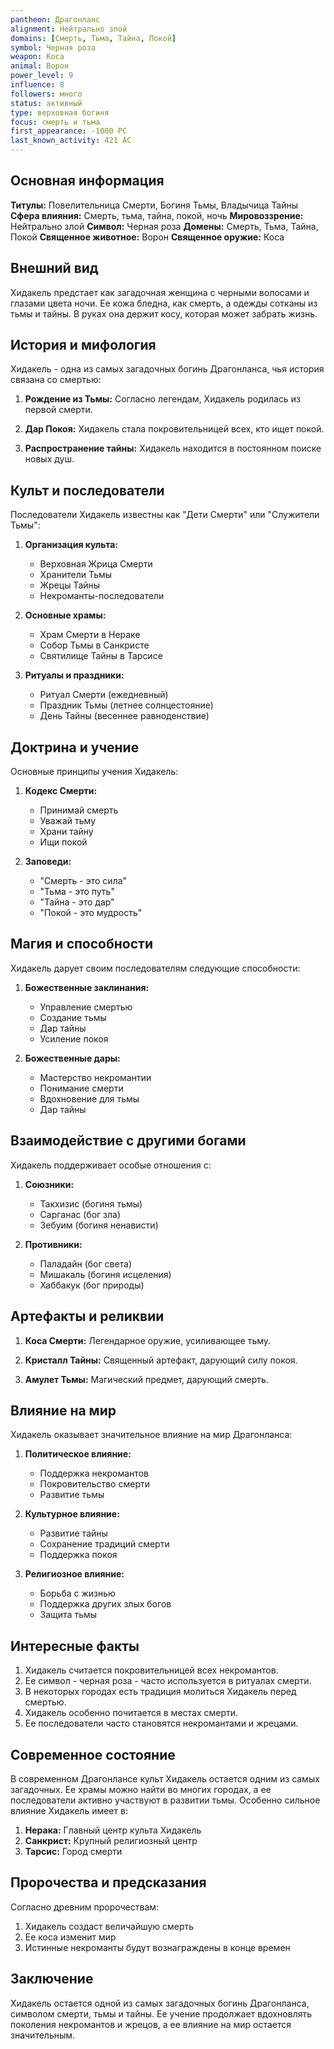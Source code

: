 ```yaml
---
pantheon: Драгонланс
alignment: Нейтрально злой
domains: [Смерть, Тьма, Тайна, Покой]
symbol: Черная роза
weapon: Коса
animal: Ворон
power_level: 9
influence: 8
followers: много
status: активный
type: верховная богиня
focus: смерть и тьма
first_appearance: -1000 PC
last_known_activity: 421 AC
---
```


## Основная информация

**Титулы:** Повелительница Смерти, Богиня Тьмы, Владычица Тайны
**Сфера влияния:** Смерть, тьма, тайна, покой, ночь
**Мировоззрение:** Нейтрально злой
**Символ:** Черная роза
**Домены:** Смерть, Тьма, Тайна, Покой
**Священное животное:** Ворон
**Священное оружие:** Коса

## Внешний вид

Хидакель предстает как загадочная женщина с черными волосами и глазами цвета ночи. Ее кожа бледна, как смерть, а одежды сотканы из тьмы и тайны. В руках она держит косу, которая может забрать жизнь.

## История и мифология

Хидакель - одна из самых загадочных богинь Драгонланса, чья история связана со смертью:

1. **Рождение из Тьмы:** Согласно легендам, Хидакель родилась из первой смерти.

2. **Дар Покоя:** Хидакель стала покровительницей всех, кто ищет покой.

3. **Распространение тайны:** Хидакель находится в постоянном поиске новых душ.

## Культ и последователи

Последователи Хидакель известны как "Дети Смерти" или "Служители Тьмы":

1. **Организация культа:**

   - Верховная Жрица Смерти
   - Хранители Тьмы
   - Жрецы Тайны
   - Некроманты-последователи

2. **Основные храмы:**

   - Храм Смерти в Нераке
   - Собор Тьмы в Санкристе
   - Святилище Тайны в Тарсисе

3. **Ритуалы и праздники:**
   - Ритуал Смерти (ежедневный)
   - Праздник Тьмы (летнее солнцестояние)
   - День Тайны (весеннее равноденствие)

## Доктрина и учение

Основные принципы учения Хидакель:

1. **Кодекс Смерти:**

   - Принимай смерть
   - Уважай тьму
   - Храни тайну
   - Ищи покой

2. **Заповеди:**
   - "Смерть - это сила"
   - "Тьма - это путь"
   - "Тайна - это дар"
   - "Покой - это мудрость"

## Магия и способности

Хидакель дарует своим последователям следующие способности:

1. **Божественные заклинания:**

   - Управление смертью
   - Создание тьмы
   - Дар тайны
   - Усиление покоя

2. **Божественные дары:**
   - Мастерство некромантии
   - Понимание смерти
   - Вдохновение для тьмы
   - Дар тайны

## Взаимодействие с другими богами

Хидакель поддерживает особые отношения с:

1. **Союзники:**

   - Такхизис (богиня тьмы)
   - Сарганас (бог зла)
   - Зебуим (богиня ненависти)

2. **Противники:**
   - Паладайн (бог света)
   - Мишакаль (богиня исцеления)
   - Хаббакук (бог природы)

## Артефакты и реликвии

1. **Коса Смерти:** Легендарное оружие, усиливающее тьму.

2. **Кристалл Тайны:** Священный артефакт, дарующий силу покоя.

3. **Амулет Тьмы:** Магический предмет, дарующий смерть.

## Влияние на мир

Хидакель оказывает значительное влияние на мир Драгонланса:

1. **Политическое влияние:**

   - Поддержка некромантов
   - Покровительство смерти
   - Развитие тьмы

2. **Культурное влияние:**

   - Развитие тайны
   - Сохранение традиций смерти
   - Поддержка покоя

3. **Религиозное влияние:**
   - Борьба с жизнью
   - Поддержка других злых богов
   - Защита тьмы

## Интересные факты

1. Хидакель считается покровительницей всех некромантов.
2. Ее символ - черная роза - часто используется в ритуалах смерти.
3. В некоторых городах есть традиция молиться Хидакель перед смертью.
4. Хидакель особенно почитается в местах смерти.
5. Ее последователи часто становятся некромантами и жрецами.

## Современное состояние

В современном Драгонлансе культ Хидакель остается одним из самых загадочных. Ее храмы можно найти во многих городах, а ее последователи активно участвуют в развитии тьмы. Особенно сильное влияние Хидакель имеет в:

1. **Нерака:** Главный центр культа Хидакель
2. **Санкрист:** Крупный религиозный центр
3. **Тарсис:** Город смерти

## Пророчества и предсказания

Согласно древним пророчествам:

1. Хидакель создаст величайшую смерть
2. Ее коса изменит мир
3. Истинные некроманты будут вознаграждены в конце времен

## Заключение

Хидакель остается одной из самых загадочных богинь Драгонланса, символом смерти, тьмы и тайны. Ее учение продолжает вдохновлять поколения некромантов и жрецов, а ее влияние на мир остается значительным.
